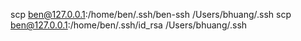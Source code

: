 scp ben@127.0.0.1:/home/ben/.ssh/ben-ssh /Users/bhuang/.ssh
scp ben@127.0.0.1:/home/ben/.ssh/id_rsa /Users/bhuang/.ssh
